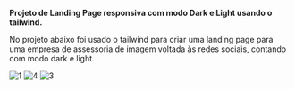 **Projeto de Landing Page responsiva com modo Dark e Light usando o tailwind.**

No projeto abaixo foi usado o tailwind para criar uma landing page para uma empresa de assessoria de imagem voltada às redes sociais,
contando com modo dark e light.


![1](https://github.com/user-attachments/assets/b46d5cac-8231-46e3-be69-62e240739a3a)
![4](https://github.com/user-attachments/assets/2b6f56e1-24d5-4f36-a3bd-bcefd502ca7b)
![3](https://github.com/user-attachments/assets/989f1de7-1dad-431f-8cc4-83ce30c3761e)
